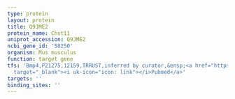 ```yaml
---
type: protein
layout: protein
title: Q9JME2
protein_name: Chst11
uniprot_accession: Q9JME2
ncbi_gene_id: '58250'
organism: Mus musculus
function: target gene
tfs: 'Bmp4,P21275,12159,TRRUST,inferred by curator,&ensp;<a href="https://www.ncbi.nlm.nih.gov/pubmed/?term=25511584%5Buid%5D"
  target="_blank"><i uk-icon="icon: link"></i>Pubmed</a>'
targets: ''
binding_sites: ''
---
```

